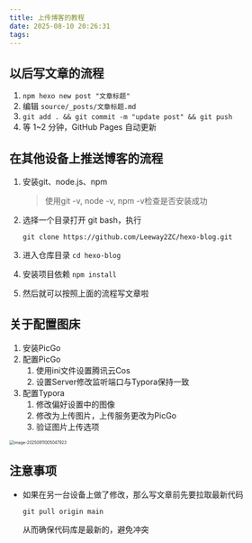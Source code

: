 ```yaml
---
title: 上传博客的教程
date: 2025-08-10 20:26:31
tags:
---
```


## **以后写文章的流程**

1. `npm hexo new post "文章标题"`
2. 编辑 `source/_posts/文章标题.md`
3. `git add . && git commit -m "update post" && git push`
4. 等 1~2 分钟，GitHub Pages 自动更新



## 在其他设备上推送博客的流程

1. 安装git、node.js、npm

   > 使用git -v, node -v, npm -v检查是否安装成功

2. 选择一个目录打开 git bash，执行

   ```
   git clone https://github.com/Leeway2ZC/hexo-blog.git
   ```

3. 进入仓库目录 `cd hexo-blog`

4. 安装项目依赖 `npm install`

5. 然后就可以按照上面的流程写文章啦



## 关于配置图床

1. 安装PicGo
2. 配置PicGo
   1. 使用ini文件设置腾讯云Cos
   2. 设置Server修改监听端口与Typora保持一致
3. 配置Typora
   1. 修改偏好设置中的图像
   2. 修改为上传图片，上传服务更改为PicGo
   3. 验证图片上传选项

<img src="https://leeway2zcblog-1373523181.cos.ap-guangzhou.myqcloud.com/img/image-20250811005047923.png" alt="image-20250811005047923" style="zoom:50%;" />

## 注意事项

- 如果在另一台设备上做了修改，那么写文章前先要拉取最新代码

  ```
  git pull origin main
  ```

  从而确保代码库是最新的，避免冲突

